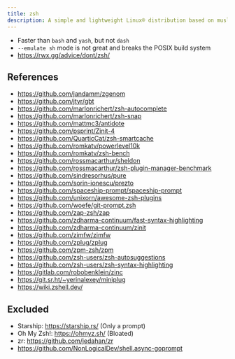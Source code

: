 ```yaml
---
title: zsh
description: A simple and lightweight Linux® distribution based on musl libc and toybox
---
```


- Faster than `bash` and `yash`, but not `dash`
- `--emulate sh` mode is not great and breaks the POSIX build system
- https://rwx.gg/advice/dont/zsh/

## References
- https://github.com/jandamm/zgenom
- https://github.com/jtyr/gbt
- https://github.com/marlonrichert/zsh-autocomplete
- https://github.com/marlonrichert/zsh-snap
- https://github.com/mattmc3/antidote
- https://github.com/psprint/Zinit-4
- https://github.com/QuarticCat/zsh-smartcache
- https://github.com/romkatv/powerlevel10k
- https://github.com/romkatv/zsh-bench
- https://github.com/rossmacarthur/sheldon
- https://github.com/rossmacarthur/zsh-plugin-manager-benchmark
- https://github.com/sindresorhus/pure
- https://github.com/sorin-ionescu/prezto
- https://github.com/spaceship-prompt/spaceship-prompt
- https://github.com/unixorn/awesome-zsh-plugins
- https://github.com/woefe/git-prompt.zsh
- https://github.com/zap-zsh/zap
- https://github.com/zdharma-continuum/fast-syntax-highlighting
- https://github.com/zdharma-continuum/zinit
- https://github.com/zimfw/zimfw
- https://github.com/zplug/zplug
- https://github.com/zpm-zsh/zpm
- https://github.com/zsh-users/zsh-autosuggestions
- https://github.com/zsh-users/zsh-syntax-highlighting
- https://gitlab.com/robobenklein/zinc
- https://git.sr.ht/~yerinalexey/miniplug
- https://wiki.zshell.dev/

## Excluded
- Starship: https://starship.rs/ (Only a prompt)
- Oh My Zsh!: https://ohmyz.sh/ (Bloated)
- zr: https://github.com/jedahan/zr
- https://github.com/NonLogicalDev/shell.async-goprompt
